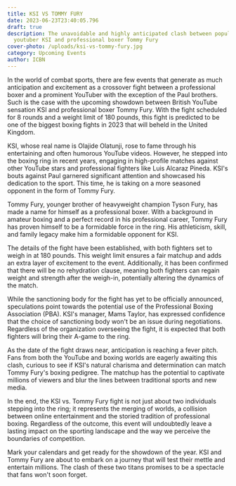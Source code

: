 ```yaml
---
title: KSI VS TOMMY FURY
date: 2023-06-23T23:40:05.796
draft: true
description: The unavoidable and highly anticipated clash between popular
  youtuber KSI and professional boxer Tommy Fury
cover-photo: /uploads/ksi-vs-tommy-fury.jpg
category: Upcoming Events
author: ICBN
---
```

In the world of combat sports, there are few events that generate as much anticipation and excitement as a crossover fight between a professional boxer and a prominent YouTuber with the exception of the Paul brothers. Such is the case with the upcoming showdown between British YouTube sensation KSI and professional boxer Tommy Fury. With the fight scheduled for 8 rounds and a weight limit of 180 pounds, this fight is predicted to be one of the biggest boxing fights in 2023 that will beheld in the United Kingdom.

KSI, whose real name is Olajide Olatunji, rose to fame through his entertaining and often humorous YouTube videos. However, he stepped into the boxing ring in recent years, engaging in high-profile matches against other YouTube stars and professional fighters like Luis Alcaraz Pineda. KSI's bouts against Paul garnered significant attention and showcased his dedication to the sport. This time, he is taking on a more seasoned opponent in the form of Tommy Fury.

Tommy Fury, younger brother of heavyweight champion Tyson Fury, has made a name for himself as a professional boxer. With a background in amateur boxing and a perfect record in his professional career, Tommy Fury has proven himself to be a formidable force in the ring. His athleticism, skill, and family legacy make him a formidable opponent for KSI.

The details of the fight have been established, with both fighters set to weigh in at 180 pounds. This weight limit ensures a fair matchup and adds an extra layer of excitement to the event. Additionally, it has been confirmed that there will be no rehydration clause, meaning both fighters can regain weight and strength after the weigh-in, potentially altering the dynamics of the match.

While the sanctioning body for the fight has yet to be officially announced, speculations point towards the potential use of the Professional Boxing Association (PBA). KSI's manager, Mams Taylor, has expressed confidence that the choice of sanctioning body won't be an issue during negotiations. Regardless of the organization overseeing the fight, it is expected that both fighters will bring their A-game to the ring.

As the date of the fight draws near, anticipation is reaching a fever pitch. Fans from both the YouTube and boxing worlds are eagerly awaiting this clash, curious to see if KSI's natural charisma and determination can match Tommy Fury's boxing pedigree. The matchup has the potential to captivate millions of viewers and blur the lines between traditional sports and new media.

In the end, the KSI vs. Tommy Fury fight is not just about two individuals stepping into the ring; it represents the merging of worlds, a collision between online entertainment and the storied tradition of professional boxing. Regardless of the outcome, this event will undoubtedly leave a lasting impact on the sporting landscape and the way we perceive the boundaries of competition.

Mark your calendars and get ready for the showdown of the year. KSI and Tommy Fury are about to embark on a journey that will test their mettle and entertain millions. The clash of these two titans promises to be a spectacle that fans won't soon forget.
